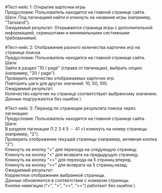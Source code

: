 #Тест-кейс 1: Открытие карточки игры\
Предусловие: Пользователь находится на главной странице сайта.\
Шаги: Под пагинацией найти и кликнуть на название игры (например, "Tarisland").\
Ожидаемый результат: Открывается страница игры с дополнительной информацией, скриншотами и минимальными системными требованиями\

#Тест-кейс 2: Отображение разного количества карточек игр на странице поиска\
Предусловие: Пользователь находится на главной странице сайта.\
Шаги:\
  Зайти в раздел "10 / page" (справа от пагинации), выбрать опцию (например, "20 / page").\
  Проверить количество отображаемых карточек игр.\
  Повторить шаги для других значений: 10, 50, 100.\
Ожидаемый результат:\
  Количество карточек на странице соответствует выбранному значению.\
  Данные подгружаются без ошибок.\

#Тест-кейс 3: Переход по страницам результата поиска через пагинацию\
Предусловие: Пользователь находится на главной странице сайта.\
Шаги:\
  В разделе пагинации (1 2 3 4 5 ⋯ 41 >) кликнуть на номер страницы (например, "2").\
  Проверить отображение текущей страницы (например, активная кнопка "2").\
  Кликнуть на кнопку ">" для перехода на следующую страницу.\
  Кликнуть на кнопку "<" для возврата на предыдущую страницу.\
  Кликнуть на кнопку ">>" для перехода на 5 страниц вперед.\
  Кликнуть на кнопку "<<" для возврата на 5 страниц назад.\
Ожидаемый результат:\
  Корректное отображение выбранной страницы.\
  Данные обновляются в соответствии с номером страницы.\
  Кнопки навигации ("<", ">", "<<", ">>") работают без ошибок.\
